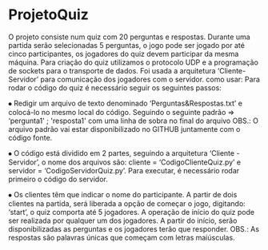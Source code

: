 # ProjetoQuiz
O projeto consiste num quiz com 20 perguntas e respostas. Durante uma partida serão selecionadas 5 perguntas, o jogo pode ser jogado por até cinco participantes, os jogadores do quiz devem participar da mesma máquina. Para criação do quiz utilizamos o protocolo UDP e a programação de sockets para o transporte de dados. Foi usada a arquitetura ‘Cliente-Servidor’ para comunicação dos jogadores com o servidor.
como usar:
Para rodar o código do quiz é necessário seguir os seguintes passos:

⦁	Redigir um arquivo de texto denominado ‘Perguntas&Respostas.txt’ e colocá-lo no mesmo local do código. 
Seguindo o seguinte padrão => 
‘pergunta1' ; 'resposta1'
com uma linha de sobra no final do arquivo
OBS.: O arquivo padrão vai estar disponibilizado no GITHUB juntamente com o código fonte.

⦁	O código está dividido em 2 partes, seguindo a arquitetura ‘Cliente - Servidor’, o nome dos arquivos são: cliente = ‘CodigoClienteQuiz.py’ e servidor = ‘CodigoServidorQuiz.py’. Para executar, é necessário rodar primeiro o código do servidor.

⦁	Os clientes têm que indicar o nome do participante. A partir de dois clientes na partida, será liberada a opção de começar o jogo, digitando: ‘start’, o quiz comporta até 5 jogadores. A operação de início do quiz pode ser realizada por qualquer um dos jogadores. A partir do início, serão disponibilizadas as perguntas e os jogadores terão que responder.
OBS.: As respostas são palavras únicas que começam com letras maiúsculas.
